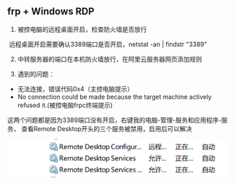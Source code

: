 ## frp + Windows RDP

1. 被控电脑的远程桌面开启，检查防火墙是否放行

​       远程桌面开启需要确认3389端口是否开启，netstat -an | findstr "3389"

2. 中转服务器的端口在本机防火墙放行，在阿里云服务器网页添加规则

3. 遇到的问题：

- 无法连接，错误代码0x4（主控电脑提示）
- No connection could be made because the target machine actively refused it.(被控电脑frpc终端提示)

这两个问题都是因为3389端口没有开启，右键我的电脑-管理-服务和应用程序-服务， 查看Remote Desktop开头的三个服务被禁用，启用后可以解决

![image-20220905111214946](assets/image-20220905111214946.png)